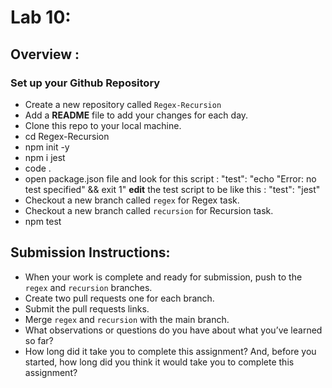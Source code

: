 # Lab 10:

## Overview :

### Set up your Github Repository

- Create a new repository called `Regex-Recursion`
- Add a **README** file to add your changes for each day.
- Clone this repo to your local machine.
- cd Regex-Recursion
- npm init -y
- npm i jest
- code .
- open package.json file and look for this script :
  "test": "echo \"Error: no test specified\" && exit 1"
  **edit** the test script to be like this :
  "test": "jest"
- Checkout a new branch called `regex` for Regex task.
- Checkout a new branch called `recursion` for Recursion task.
- npm test

## Submission Instructions:

- When your work is complete and ready for submission, push to the `regex` and `recursion` branches.
- Create two pull requests one for each branch.
- Submit the pull requests links.
- Merge `regex` and `recursion` with the main branch.
- What observations or questions do you have about what you’ve learned so far?
- How long did it take you to complete this assignment? And, before you started, how long did you think it would take you to complete this assignment?
